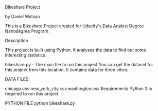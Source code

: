 Bikeshare Project

by Daniel Watson

This is a Bikeshare Project created for Udacity's Data Analyst Degree Nanodegree Program.

Description

This project is built using Python. It analyses the data to find out some interesting statistics.

bikeshare.py - The main file to run this project You can get the dataset for this project from this location. It contains data for three cities.

DATA FILES:

chicago.csv new_york_city.csv washington.csv Requirements Python 3 is required to run this project

PYTHON FILE python bikeshare.py





